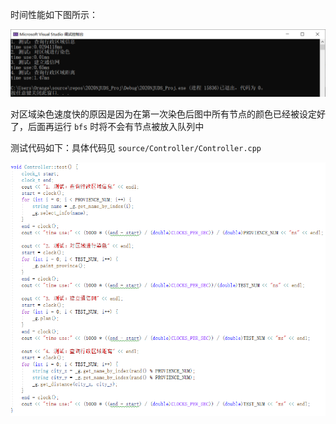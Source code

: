  时间性能如下图所示：

![image-20200720143914232](./pics/image-20200720143914232.png)

对区域染色速度快的原因是因为在第一次染色后图中所有节点的颜色已经被设定好了，后面再运行 `bfs` 时将不会有节点被放入队列中

测试代码如下：具体代码见 `source/Controller/Controller.cpp` 

<img src="./pics/image-20200720143955032.png" alt="image-20200720143955032" style="zoom:80%;" /> 